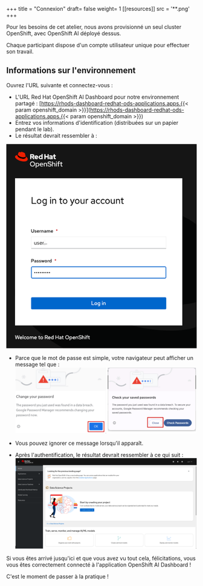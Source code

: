 +++
title = "Connexion"
draft= false
weight= 1
[[resources]]
  src = '**.png'
+++

Pour les besoins de cet atelier, nous avons provisionné un seul cluster OpenShift, avec OpenShift AI déployé dessus.

Chaque participant dispose d'un compte utilisateur unique pour effectuer son travail.

## Informations sur l'environnement

Ouvrez l'URL suivante et connectez-vous :

* L'URL Red Hat OpenShift AI Dashboard pour notre environnement partagé : [https://rhods-dashboard-redhat-ods-applications.apps.{{< param openshift_domain >}}](https://rhods-dashboard-redhat-ods-applications.apps.{{< param openshift_domain >}})
* Entrez vos informations d'identification (distribuées sur un papier pendant le lab).
* Le résultat devrait ressembler à :

![02-01-login1](02-01-login1.png)


* Parce que le mot de passe est simple, votre navigateur peut afficher un message tel que :
![02-01-login-scary](02-01-login-scary.png)
* Vous pouvez ignorer ce message lorsqu'il apparaît.

* Après l'authentification, le résultat devrait ressembler à ce qui suit :
![02-01-rhoai-front-page](02-01-rhoai-front-page.png)

Si vous êtes arrivé jusqu'ici et que vous avez vu tout cela, félicitations, vous vous êtes correctement connecté à l'application OpenShift AI Dashboard !

C'est le moment de passer à la pratique !
